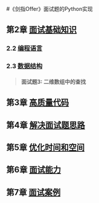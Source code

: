 #《剑指Offer》面试题的Python实现
## 第2章 [面试基础知识](/second)
### 2.2 [编程语言]()
### 2.3 [数据结构](/second/third)
> #### 面试题3: 二维数组中的查找

## 第3章 [高质量代码](/third)

## 第4章 [解决面试题思路](/fourth)

## 第5章 [优化时间和空间](/fifth)

## 第6章 [面试能力](/sixth)

## 第7章 [面试案例](/seventh)

